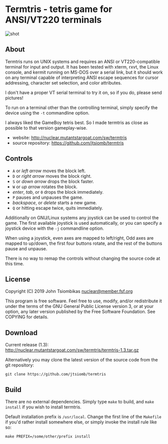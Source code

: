 Termtris - tetris game for ANSI/VT220 terminals
===============================================

![shot](http://nuclear.mutantstargoat.com/sw/termtris/img/termtris_shot-thumb.png)

About
-----
Termtris runs on UNIX systems and requires an ANSI or VT220-compatible terminal
for input and output. It has been tested with xterm, rxvt, the Linux console,
and kermit running on MS-DOS over a serial link, but it should work on any
terminal capable of interpreting ANSI escape sequences for cursor addressing,
character set selection, and color attributes.

I don't have a proper VT serial terminal to try it on, so if you do, please
send pictures!

To run on a terminal other than the controlling terminal, simply specify the
device using the `-t` commandline option.

I always liked the GameBoy tetris best. So I made termtris as close as possible
to that version gameplay-wise.

  - website: http://nuclear.mutantstargoat.com/sw/termtris
  - source repository: https://github.com/jtsiomb/termtris

Controls
--------
  - `A` or *left arrow* moves the block left.
  - `D` or *right arrow* moves the block right.
  - `S` or *down arrow* drops the block faster.
  - `W` or *up arrow* rotates the block.
  - *enter*, *tab*, or `0` drops the block immediately.
  - `P` pauses and unpauses the game.
  - *backspace*, or *delete* starts a new game.
  - `Q` or hitting escape twice, quits immediately.

Additionally on GNU/Linux systems any joystick can be used to control the game.
The first available joystick is used automatically, or you can specify a
joystick device with the `-j` commandline option.

When using a joystick, even axes are mapped to left/right, Odd axes are mapped
to up/down, the first four buttons rotate, and the rest of the buttons pause
and unpause.

There is no way to remap the controls without changing the source code at this
time.

License
-------
Copyright (C) 2019 John Tsiombikas <nuclear@member.fsf.org>

This program is free software. Feel free to use, modify, and/or redistribute it
under the terms of the GNU General Public License version 3, or at your option,
any later version published by the Free Software Foundation. See COPYING for
details.

Download
--------
Current release (1.3): http://nuclear.mutantstargoat.com/sw/termtris/termtris-1.3.tar.gz

Alternatively you may clone the latest version of the source code from the git
repository:

    git clone https://github.com/jtsiomb/termtris


Build
-----
There are no external dependencies. Simply type `make` to build, and `make
install` if you wish to install termtris.

Default installation prefix is `/usr/local`. Change the first line of the
`Makefile` if you'd rather install somewhere else, or simply invoke the install
rule like so:

    make PREFIX=/some/other/prefix install
